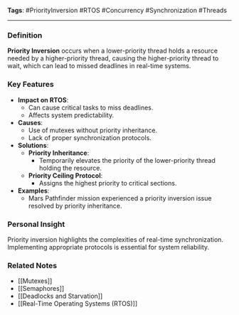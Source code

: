 **Tags**: #PriorityInversion #RTOS #Concurrency #Synchronization #Threads

---

### Definition

**Priority Inversion** occurs when a lower-priority thread holds a resource needed by a higher-priority thread, causing the higher-priority thread to wait, which can lead to missed deadlines in real-time systems.

### Key Features

- **Impact on RTOS**:
    - Can cause critical tasks to miss deadlines.
    - Affects system predictability.
- **Causes**:
    - Use of mutexes without priority inheritance.
    - Lack of proper synchronization protocols.
- **Solutions**:
    - **Priority Inheritance**:
        - Temporarily elevates the priority of the lower-priority thread holding the resource.
    - **Priority Ceiling Protocol**:
        - Assigns the highest priority to critical sections.
- **Examples**:
    - Mars Pathfinder mission experienced a priority inversion issue resolved by priority inheritance.

### Personal Insight

Priority inversion highlights the complexities of real-time synchronization. Implementing appropriate protocols is essential for system reliability.

### Related Notes

- [[Mutexes]]
- [[Semaphores]]
- [[Deadlocks and Starvation]]
- [[Real-Time Operating Systems (RTOS)]]